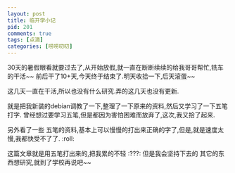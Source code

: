 ```yaml
---
layout: post
title: 临开学小记
pid: 201
comments: true
tags: [点滴]
categories: [唠唠叨叨]
---
```

30天的暑假眼看就要过去了,从开始放假,就一直在断断续续的给我哥哥帮忙,铣车的干活~~
前后干了10+天,今天终于结束了.明天收拾一下,后天滚蛋~~

这几天一直在干活,所以也没有什么研究.弄的这几天也没有更新.

就是把我新装的debian调教了一下,整理了一下原来的资料,然后又学习了一下五笔打字.
曾经想过要学习五笔,但是都因为害怕困难而放弃了,这次,我又拾了起来.

另外看了一些 五笔的资料,基本上可以慢慢的打出来正确的字了,但是,就是速度太慢,我都快受不了了. :roll:

这篇文章就是用五笔打出来的,把我累的不轻 :???: 但是我会坚持下去的
其它的东西想研究,就到了学校再说吧~~
